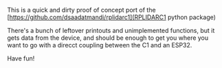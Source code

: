 This is a quick and dirty proof of concept port of the [https://github.com/dsaadatmandi/rplidarc1](RPLIDARC1 python package)

There's a bunch of leftover printouts and unimplemented functions, but it gets data from the device, and should be enough to get you where you want to go with a direcct coupling between the C1 and an ESP32.

Have fun!
